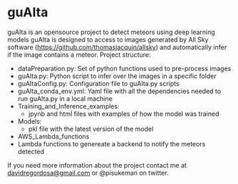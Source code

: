 # guAIta
guAIta is an opensource project to detect meteors using deep learning models
guAIta is designed to access to images generated by All Sky software (https://github.com/thomasjacquin/allsky) and automatically infer if the image contains a meteor.
Project structure:
- dataPreparation.py: Set of python functions used to pre-process images
- guAIta.py: Python script to infer over the images in a specific folder
- guAItaConfig.py: Configuration file to guAIta.py scripts
- guAIta_conda_env.yml: Yaml file with all the dependencies needed to run guAIta.py in a local machine
- Training_and_Inference_examples:
  -  jpynb and html files with examples of how the model was trained
- Models:
  -  pkl file with the latest version of the model
-  AWS_Lambda_functions
  - Lambda functions to genereate a backend to notify the meteors detected  

If you need more information about the project contact me at davidregordosa@gmail.com or @pisukeman on twitter.
